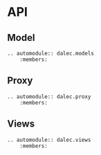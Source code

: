 # API

## Model

```{eval-rst}
.. automodule:: dalec.models
    :members:
```

## Proxy

```{eval-rst}
.. automodule:: dalec.proxy
    :members:
```

## Views

```{eval-rst}
.. automodule:: dalec.views
    :members:
```
